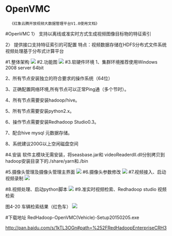 # OpenVMC
      《红象云腾开放视频大数据管理平台V1.0使用文档》


#OpenVMC
1〉 支持以离线或准实时方式生成视频图像目标物的特征索引

2〉 提供接口支持特征索引的可配置
特点：视频数据存储在HDFS分布式文件系统
      视频处理基于分布式计算平台
      
#1.整体架构
![](https://raw.githubusercontent.com/ChinaOpenVideo/OpenVMC/master/img/%E5%9B%BE%E7%89%871.png)
#2.功能图
![](https://raw.githubusercontent.com/ChinaOpenVideo/OpenVMC/master/img/%E5%9B%BE%E7%89%872.png)
#3.软硬件环境
1、集群环境推荐使用Windows 2008 server 64bit

2、所有节点安装独立的符合要求的操作系统（64位）

3、正确配置网络环境,所有节点可以正常Ping通（多个节时）。

4、所有节点需要安装hadoop/hive。

5、所有节点需要安装python2.x。

6、操作节点需要安装Redhadoop Studio0.3。

7、配合hive mysql 元数据存储。

8、系统建议200G以上空闲磁盘空间

#4.安装
软件主模块无需安装，将seasbase.jar和 videoReaderdll.dll分别拷贝到hadoop安装目录下的./share/yarn和./bin

#5.摄像头管理及摄像头管理主界面
![](https://raw.githubusercontent.com/ChinaOpenVideo/OpenVMC/master/img/%E5%9B%BE%E7%89%873.png)
#6.摄像头参数修改
![](https://raw.githubusercontent.com/ChinaOpenVideo/OpenVMC/master/img/%E5%9B%BE%E7%89%874.png)
#7.视频接入、启动视频录制
![](https://raw.githubusercontent.com/ChinaOpenVideo/OpenVMC/master/img/%E5%9B%BE%E7%89%875.png)

#8.视频处理、启动python脚本
![](https://raw.githubusercontent.com/ChinaOpenVideo/OpenVMC/master/img/%E5%9B%BE%E7%89%876.png)
#9.准实时视频检索、Redhadoop studio 视频检索

图4-20 车辆检索结果（红色车）
![](https://raw.githubusercontent.com/ChinaOpenVideo/OpenVMC/master/img/%E5%9B%BE%E7%89%877.png)

#下载地址
RedHadoop-OpenVMC(Vehicle)-Setup20150205.exe

http://pan.baidu.com/s/1kTL3OGn#path=%252FRedHadoopEnterpriseCRH3

